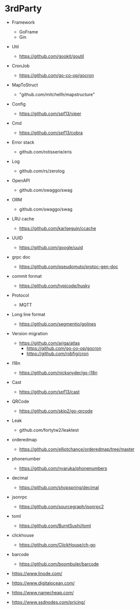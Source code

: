# 3rdParty

- Framework
  - GoFrame
  - Gin

- Util
  - https://github.com/gookit/goutil

- CronJob
  - https://github.com/go-co-op/gocron

- MapToStruct
  - "github.com/mitchellh/mapstructure"

- Config
  - https://github.com/spf13/viper

- Cmd
  - https://github.com/spf13/cobra

- Error stack
  - github.com/rotisserie/eris

- Log
  - github.com/rs/zerolog

- OpenAPI 
  - github.com/swaggo/swag

- ORM
  - github.com/swaggo/swag

- LRU cache
  - https://github.com/karlseguin/ccache

- UUID
  - https://github.com/google/uuid

- grpc doc
  - https://github.com/pseudomuto/protoc-gen-doc

- commit format
  - https://github.com/typicode/husky
  
- Protocol
  - MQTT
- Long line format
  - https://github.com/segmentio/golines
- Version migration
  - https://github.com/ariga/atlas
    - https://github.com/go-co-op/gocron
    - https://github.com/robfig/cron

- I18n
  - https://github.com/nicksnyder/go-i18n

- Cast
  - https://github.com/spf13/cast
- QRCode
  - https://github.com/skip2/go-qrcode

- Leak
  - github.com/fortytw2/leaktest
- orderedmap
  - https://github.com/elliotchance/orderedmap/tree/master
- phonenumber
  - https://github.com/nyaruka/phonenumbers
- decimal
  - https://github.com/shopspring/decimal
- jsonrpc
  - https://github.com/sourcegraph/jsonrpc2
- toml
  - https://github.com/BurntSushi/toml
- clickhouse
  - https://github.com/ClickHouse/ch-go
- barcode
  - https://github.com/boombuler/barcode
- https://www.linode.com/
- https://www.digitalocean.com/
- https://www.namecheap.com/
- https://www.ssdnodes.com/pricing/